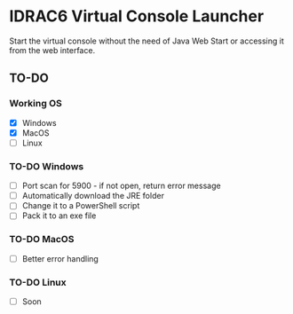 # IDRAC6 Virtual Console Launcher
Start the virtual console without the need of Java Web Start or accessing it from the web interface.

## TO-DO
### Working OS
- [X] Windows
- [X] MacOS
- [ ] Linux

### TO-DO Windows

- [ ] Port scan for 5900 - if not open, return error message
- [ ] Automatically download the JRE folder
- [ ] Change it to a PowerShell script
- [ ] Pack it to an exe file

### TO-DO MacOS

- [ ] Better error handling

### TO-DO Linux

- [ ] Soon
